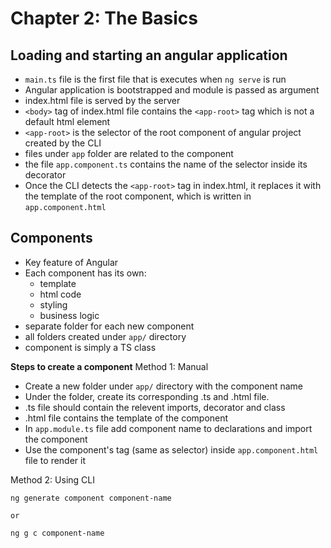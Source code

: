 # Chapter 2: The Basics

## Loading and starting an angular application

- `main.ts` file is the first file that is executes when `ng serve` is run
- Angular application is bootstrapped and module is passed as argument
- index.html file is served by the server
- `<body>` tag of index.html file contains the `<app-root>` tag which is not a default html element
- `<app-root>` is the selector of the root component of angular project created by the CLI
- files under `app` folder are related to the component
- the file `app.component.ts` contains the name of the selector inside its decorator
- Once the CLI detects the `<app-root>` tag in index.html, it replaces it with the template of the root component, which is written in `app.component.html`

## Components

- Key feature of Angular
- Each component has its own:
  - template
  - html code
  - styling
  - business logic
- separate folder for each new component
- all folders created under `app/` directory
- component is simply a TS class

**Steps to create a component**
Method 1: Manual

- Create a new folder under `app/` directory with the component name
- Under the folder, create its corresponding .ts and .html file.
- .ts file should contain the relevent imports, decorator and class
- .html file contains the template of the component
- In `app.module.ts` file add component name to declarations and import the component
- Use the component's tag (same as selector) inside `app.component.html` file to render it

Method 2: Using CLI

```
ng generate component component-name

or

ng g c component-name
```